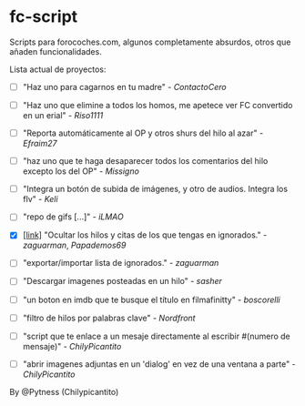 # fc-script

Scripts para forocoches.com, algunos completamente absurdos, otros que añaden funcionalidades.


Lista actual de proyectos:

- [ ] "Haz uno para cagarnos en tu madre" - *ContactoCero*

- [ ] "Haz uno que elimine a todos los homos, me apetece ver FC convertido en un erial" - *Riso1111*

- [ ] "Reporta automáticamente al OP y otros shurs del hilo al azar" - *Efraim27*

- [ ] "haz uno que te haga desaparecer todos los comentarios del hilo excepto los del OP" - *Missigno*

- [ ] "Integra un botón de subida de imágenes, y otro de audios. Integra los flv" - *Keli*

- [ ] "repo de gifs [...]" - *iLMAO*

- [x] [[link]](https://github.com/Pytness/fc-script/tree/improvements/src/deleteIgnoredUsersPosts) "Ocultar los hilos y citas de los que tengas en ignorados." - *zaguarman*, *Papademos69*

- [ ] "exportar/importar lista de ignorados." - *zaguarman*

- [ ] "Descargar imagenes posteadas en un hilo" - *sasher*

- [ ] "un boton en imdb que te busque el título en filmafinitty" - *boscorelli*

- [ ] "filtro de hilos por palabras clave" - *Nordfront*

- [ ] "script que te enlace a un mesaje directamente al escribir #(numero de mensaje)" - *ChilyPicantito*

- [ ] "abrir imagenes adjuntas en un 'dialog' en vez de una ventana a parte" - *ChilyPicantito*


By @Pytness (Chilypicantito)

